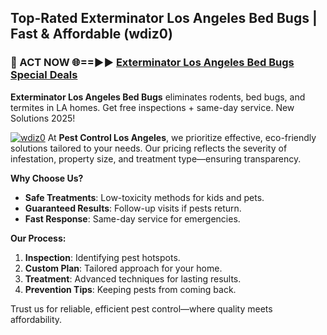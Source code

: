 ## Top-Rated Exterminator Los Angeles Bed Bugs | Fast & Affordable (wdiz0)

<h3>🐜 ACT NOW 🌐==►► <a href="https://tinyurl.com/yc7vsfwc" rel="nofollow">Exterminator Los Angeles Bed Bugs Special Deals</a></h3>

**Exterminator Los Angeles Bed Bugs** eliminates rodents, bed bugs, and termites in LA homes. Get free inspections + same-day service. New Solutions 2025!

[![wdiz0](https://i.imgur.com/1VzRXn8.jpeg)](https://tinyurl.com/yc7vsfwc)
At **Pest Control Los Angeles**, we prioritize effective, eco-friendly solutions tailored to your needs. Our pricing reflects the severity of infestation, property size, and treatment type—ensuring transparency.  

**Why Choose Us?**  
- **Safe Treatments**: Low-toxicity methods for kids and pets.  
- **Guaranteed Results**: Follow-up visits if pests return.  
- **Fast Response**: Same-day service for emergencies.  

**Our Process:**  
1. **Inspection**: Identifying pest hotspots.  
2. **Custom Plan**: Tailored approach for your home.  
3. **Treatment**: Advanced techniques for lasting results.  
4. **Prevention Tips**: Keeping pests from coming back.  

Trust us for reliable, efficient pest control—where quality meets affordability.